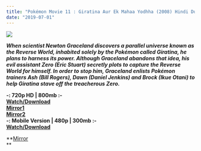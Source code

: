 ```yaml
---
title: "Pokémon Movie 11 : Giratina Aur Ek Mahaa Yodhha (2008) Hindi Dubbed [Hungama TV/Disney XD]"
date: "2019-07-01"
---
```


[![](https://4.bp.blogspot.com/-bc7wkweyhLc/XBT5cSA3BPI/AAAAAAAAB_M/QXzoCand8H4nEr1PT7bG-GoeaSi-o5-7ACLcBGAs/s400/giratina-and-the-sky-warriorhin.jpg)](https://4.bp.blogspot.com/-bc7wkweyhLc/XBT5cSA3BPI/AAAAAAAAB_M/QXzoCand8H4nEr1PT7bG-GoeaSi-o5-7ACLcBGAs/s1600/giratina-and-the-sky-warriorhin.jpg)

**_When scientist Newton Graceland discovers a parallel universe known as the Reverse World, inhabited solely by the Pokémon called Giratina, he plans to harness its power. Although Graceland abandons that idea, his evil assistant Zero (Eric Stuart) secretly plots to capture the Reverse World for himself. In order to stop him, Graceland enlists Pokémon trainers Ash (Bill Rogers), Dawn (Daniel Jenkins) and Brock (Ikue Otani) to help Giratina stave off the treacherous Zero._**

**\-: 720p HD | 800mb :-**  
**[Watch/Download](https://mydomainscan.com/an2CwG)**  
[**Mirror1**](https://mydomainscan.com/OA3At)  
**[Mirror2](https://mydomainscan.com/OA3At)**  
**\-: Mobile Version | 480p | 300mb :-**  
**[Watch/Download](https://mydomainscan.com/JXmYoJ9z)**

**[Mirror](https://mydomainscan.com/k9fLtiau)  
**
